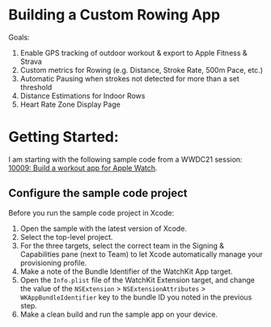 # Building a Custom Rowing App
Goals: 
1. Enable GPS tracking of outdoor workout & export to Apple Fitness & Strava
2. Custom metrics for Rowing (e.g. Distance, Stroke Rate, 500m Pace, etc.)
3. Automatic Pausing when strokes not detected for more than a set threshold
4. Distance Estimations for Indoor Rows
5. Heart Rate Zone Display Page

# Getting Started:
I am starting with the following sample code from a WWDC21 session: [10009: Build a workout app for Apple Watch](https://developer.apple.com/wwdc21/10009/).

## Configure the sample code project

Before you run the sample code project in Xcode:

1. Open the sample with the latest version of Xcode.
2. Select the top-level project.
3. For the three targets, select the correct team in the Signing & Capabilities pane (next to Team) to let Xcode automatically manage your provisioning profile.
4. Make a note of the Bundle Identifier of the WatchKit App target.
5. Open the `Info.plist` file of the WatchKit Extension target, and change the value of the `NSExtension` > `NSExtensionAttributes` > `WKAppBundleIdentifier` key to the bundle ID you noted in the previous step.
6. Make a clean build and run the sample app on your device.

